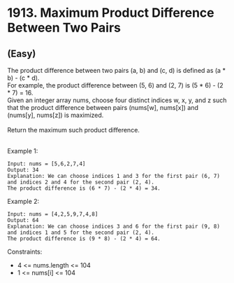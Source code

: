 # 1913. Maximum Product Difference Between Two Pairs
## (Easy)

The product difference between two pairs (a, b) and (c, d) is defined as (a * b) - (c * d).
<br>
For example, the product difference between (5, 6) and (2, 7) is (5 * 6) - (2 * 7) = 16.<br>
Given an integer array nums, choose four distinct indices w, x, y, and z such that the product difference between pairs (nums[w], nums[x]) and (nums[y], nums[z]) is maximized.<br>
<br>
Return the maximum such product difference.<br>
<br>

Example 1:

```
Input: nums = [5,6,2,7,4]
Output: 34
Explanation: We can choose indices 1 and 3 for the first pair (6, 7) and indices 2 and 4 for the second pair (2, 4).
The product difference is (6 * 7) - (2 * 4) = 34.
```

Example 2:

```
Input: nums = [4,2,5,9,7,4,8]
Output: 64
Explanation: We can choose indices 3 and 6 for the first pair (9, 8) and indices 1 and 5 for the second pair (2, 4).
The product difference is (9 * 8) - (2 * 4) = 64.
```

Constraints:

- 4 <= nums.length <= 104
- 1 <= nums[i] <= 104
